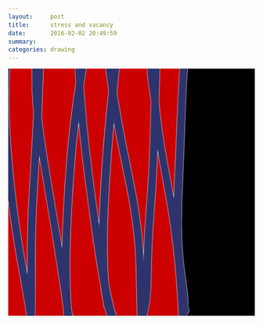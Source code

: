 ```yaml
---
layout:     post
title:      stress and vacancy
date:       2016-02-02 20:49:59
summary:    
categories: drawing
---
```

![stress and vacancy](/images/diary/stress-and-vacancy.png "BREAK;\n")
